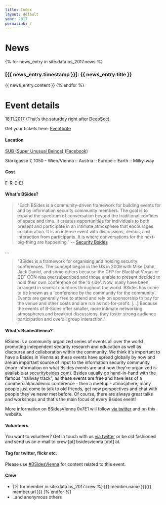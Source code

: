 ```yaml
---
title: Index
layout: default
year: 2017
permalink: /
---
```



# News

{% for news_entry in site.data.bs_2017.news %}
### [{{ news_entry.timestamp }}]: {{ news_entry.title }}
{{ news_entry.content }}
{% endfor %}


# Event details
18.11.2017 (That's the saturday right after [DeepSec](https://deepsec.net/)).

Get your tickets here: [Eventbrite](https://www.eventbrite.com/e/bsidesvienna-0x7e1-tickets-39168272357#tickets)

#### Location
[SUB (Super Unusual Beings)](http://wtf.sub.wien) ([Facebook](https://www.facebook.com/Sub.wien/))

Storkgasse 7, 1050 - Wien/Vienna :: Austria :: Europe :: Earth :: Milky-way

#### Cost
F-R-E-E!


#### What's BSides?
> "Each BSides is a community-driven framework for building events for and by information security community members.  The goal is to expand the spectrum of conversation beyond the traditional confines of space and time.  It creates opportunities for individuals to both present and participate in an intimate atmosphere that encourages collaboration. It is an intense event with discussions, demos, and interaction from participants. It is where conversations for the next-big-thing are happening."
-- [Security Bsides](http://www.securitybsides.com)

...

> "BSides is a framework for organising and holding security conferences. The concept began in the US in 2009 with Mike Dahn, Jack Daniel, and some others because the CFP for Blackhat Vegas or DEF CON was oversubscribed and those unable to present decided to hold their own conference on the 'b side'. Now, many have been arranged in several countries throughout the world. BSides has come to be known as a 'conference by the community for the community'. Events are generally free to attend and rely on sponsorship to pay for the venue and other costs and are run as not-for-profit. [...]  Because the events of B-Sides offer smaller, more intimate networking atmospheres and breakout discussions, they foster strong audience participation and overall group interaction."


#### What's BsidesVienna?
BSides is a community organized series of events all over the world promoting independent security research and education as well as discourse and collaboration within the community. We think it's important to have a Bsides in Vienna as these events have spread globally by now and are an important source of input to the information security community (more information on what Bsides events are and how they're organized is available at [securitybsides.com](http://www.securitybsides.com)). Bsides usually go hand-in-hand with the famous "hallway track", as these events are free and have less of a commercial/academic conference - then a meetup - atmosphere, many people just come to talk to old friends, get new perspectives and chat with people they've never met before. Of course, there are always great talks and workshops and that's the main focus of every Bsides event!

More information on BSidesVienna 0x7E1 will follow [via twitter](https://twitter.com/BSidesVienna) and on this website.


#### Volunteers
You want to volunteer? Get in touch with us [via twitter](https://twitter.com/BSidesVienna)
or be old fashioned and send us an e-mail to crew [at] bsidesvienna [dot] at.

#### Tag for twitter, flickr etc.
Please use [#BSidesVienna](https://twitter.com/search?q=bsidesvienna) for content related to this event.

#### Crew
* {% for member in site.data.bs_2017.crew %} [{{ member.name }}]({{ member.url }}) {% endfor %}
* ..and anonymous others